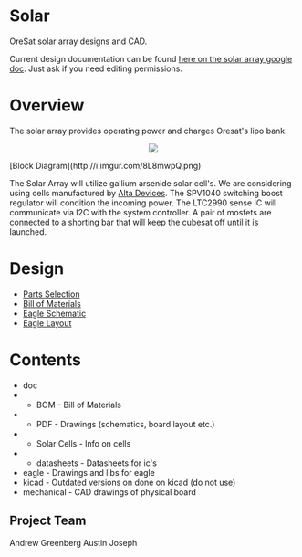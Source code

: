 # Solar
OreSat solar array designs and CAD.

Current design documentation can be found [here on the solar array google doc](https://docs.google.com/document/d/12vTM7Nvca8MzUQj_UqHETxqTQUYI2aZk1vTmDey_-34/edit?usp=sharing). Just ask if you need editing permissions.

# Overview

The solar array provides operating power and charges Oresat's lipo bank.

<p align="center">
  <img src="http://i.imgur.com/8L8mwpQ.png"/>
</p>
[Block Diagram](http://i.imgur.com/8L8mwpQ.png)

The Solar Array will utilize gallium arsenide solar cell's.  We are considering using cells manufactured by [Alta Devices](https://http://www.altadevices.com/).  The SPV1040 switching boost regulator will condition the incoming power.  The LTC2990 sense IC will communicate via I2C with the system controller.  A pair of mosfets are connected to a shorting bar that will keep the cubesat off until it is launched.

# Design

- [Parts Selection](https://github.com/oresat/solar/blob/master/Parts_Selection.md)
- [Bill of Materials](https://github.com/oresat/solar/blob/master/doc/BOM/Rev1_BOM.ods)
- [Eagle Schematic](https://github.com/oresat/solar/blob/master/eagle/1u_panel.sch)
- [Eagle Layout](https://github.com/oresat/solar/blob/master/eagle/1u_panel.brd)

# Contents
- doc
- - BOM - Bill of Materials
- - PDF - Drawings (schematics, board layout etc.)
- - Solar Cells - Info on cells
- - datasheets - Datasheets for ic's
- eagle - Drawings and libs for eagle
- kicad - Outdated versions on done on kicad (do not use)
- mechanical - CAD drawings of physical board


## Project Team
Andrew Greenberg
Austin Joseph




